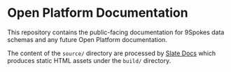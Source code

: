 # Open Platform Documentation

This repository contains the public-facing documentation for 9Spokes data schemas and any future Open Platform documentation.

The content of the `source/` directory are processed by [Slate Docs](https://github.com/slatedocs/slate) which produces static HTML assets under the `build/` directory.